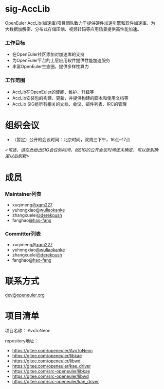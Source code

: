 
# sig-AccLib

OpenEuler AccLib(加速库)项目团队致力于提供硬件加速引擎和软件加速库，为大数据加解密、分布式存储压缩、视频转码等应用场景提供高性能加速。

### 工作目标

 - 在OpenEuler社区添加对加速库的支持
 - 为OpenEuler平台的上层应用软件提供性能加速服务
 - 丰富OpenEuler生态圈，提供多样性算力

### 工作范围

 - AccLib在OpenEuler的使能、维护、升级等
 - AccLib安装包的构建、更新，并提供构建的脚本和使用文档等
 - AccLib SIG组所有相关的文档、会议、邮件列表、IRC的管理


# 组织会议

- （暂定）公开的会议时间：北京时间，双周三下午，16点~17点

*<可选，请在此给出SIG会议的时间，如SIG的公开会议时间还未确定，可以放到确定以后刷新>*



# 成员


### Maintainer列表

- xuqimeng[@xqm227](http://gitee.com/xqm227)
- yuhongxiao[@wuliaokanke](https://gitee.com/wuliaokanke)
- zhangxuelei[@derekpush](https://gitee.com/derekpush)
- fanghao[@hao-fang](https://gitee.com/hao-fang)


### Committer列表

- xuqimeng[@xqm227](https://gitee.com/xqm227)
- yuhongxiao[@wuliaokanke](https://gitee.com/wuliaokanke)
- zhangxuelei[@derekpush](https://gitee.com/derekpush)
- fanghao[@hao-fang](https://gitee.com/hao-fang)


# 联系方式

dev@openeuler.org


# 项目清单

项目名称：
AvxToNeon

repository地址：

- https://gitee.com/openeuler/AvxToNeon
- https://gitee.com/openeuler/libkae
- https://gitee.com/openeuler/libwd
- https://gitee.com/openeuler/kae_driver
- https://gitee.com/src-openeuler/libkae
- https://gitee.com/src-openeuler/libwd
- https://gitee.com/src-openeuler/kae_driver
